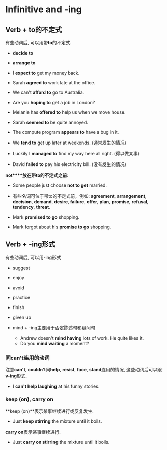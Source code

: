 # Infinitive and -ing

## Verb + to的不定式

有些动词后, 可以用带**to**的不定式.

* **decide to**
* **arrange to**
* I **expect to** get my money back.
* Sarah **agreed to** work late at the office.
* We can't **afford to** go to Australia.
* Are you **hoping to** get a job in London?
* Melanie has **offered to** help us when we move house.

* Sarah **seemed to** be quite annoyed.
* The compute program **appears to** have a bug in it.

* We **tend to** get up later at weekends. (通常发生的情况)
* Luckily I **managed to** find my way here all right. (得以做某事)
* David **failed to** pay his electricity bill. (没有发生的情况)

**not****放在带to的不定式之前**:

* Some people just choose **not to get** married.

* 有些名词可位于带to的不定式前，例如: **agreement**, **arrangement**, **decision**, **demand**, **desire**,
**failure**, **offer**, **plan**, **promise**, **refusal**, **tendency**, **threat**.

* Mark **promised to go** shopping.
* Mark forgot about his **promise to go** shopping.

## Verb + -ing形式

有些动词后, 可以用-ing形式

* suggest
* enjoy
* avoid
* practice
* finish
* given up

* mind + -ing主要用于否定陈述句和疑问句
    + Andrew doesn't **mind having** lots of work. He quite likes it.
    + Do you **mind waiting** a moment?

### 同can't连用的动词

注意**can't**, **couldn't**同**help**, **resist**, **face**, **stand**连用的情况, 这些动词后可以跟**v-ing**形式.

* I **can't help laughing** at his funny stories.

### keep (on), carry on

**keep (on)**表示某事继续进行或反复发生.

* Just **keep stirring** the mixture until it boils.

**carry on**表示某事继续进行.

* Just **carry on stirring** the mixture until it boils.

